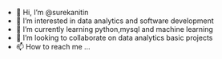 - 👋 Hi, I’m @surekanitin
- 👀 I’m interested in data analytics and software development
- 🌱 I’m currently learning python,mysql and machine learning
- 💞️ I’m looking to collaborate on data analytics basic projects
- 📫 How to reach me ...

<!---
surekanitin/surekanitin is a ✨ special ✨ repository because its `README.md` (this file) appears on your GitHub profile.
You can click the Preview link to take a look at your changes.
--->

